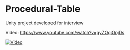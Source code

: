 # Procedural-Table
Unity project developed for interview

Video: https://www.youtube.com/watch?v=gy7OgiOpjDs


[![Video](https://img.youtube.com/vi/gy7OgiOpjDs/mqdefault.jpg)](https://img.youtube.com/vi/gy7OgiOpjDs/hqdefault.jpg)

